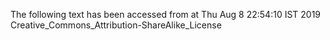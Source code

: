 The following text has been accessed from at Thu Aug 8 22:54:10 IST 2019
Creative_Commons_Attribution-ShareAlike_License
